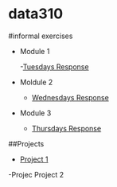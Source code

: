 # data310

#informal exercises
- Module 1

    -[Tuesdays Response](01tuesdayresponse.md)

- Moldule 2
    - [Wednesdays Response](wednesday07response.md)
  
- Module 3
    - [Thursdays Response](writeup01.md)



##Projects

-  [Project 1](project1.md)



-Projec
Project 2